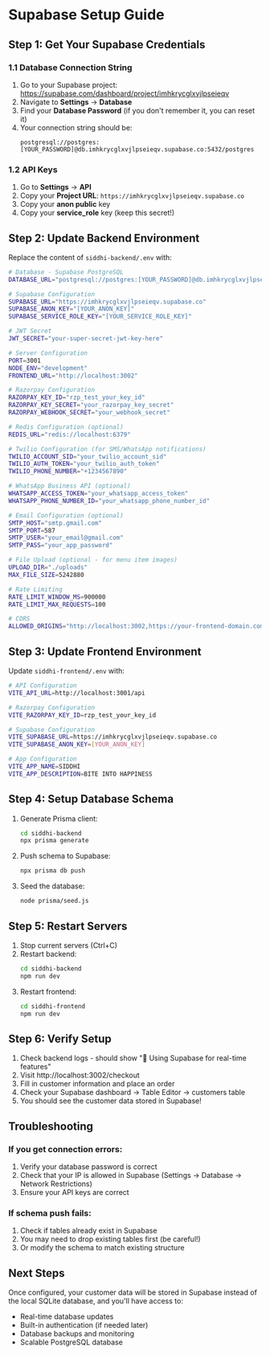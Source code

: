 # Supabase Setup Guide

## Step 1: Get Your Supabase Credentials

### 1.1 Database Connection String
1. Go to your Supabase project: https://supabase.com/dashboard/project/imhkrycglxvjlpseieqv
2. Navigate to **Settings** → **Database**
3. Find your **Database Password** (if you don't remember it, you can reset it)
4. Your connection string should be:
   ```
   postgresql://postgres:[YOUR_PASSWORD]@db.imhkrycglxvjlpseieqv.supabase.co:5432/postgres
   ```

### 1.2 API Keys
1. Go to **Settings** → **API**
2. Copy your **Project URL**: `https://imhkrycglxvjlpseieqv.supabase.co`
3. Copy your **anon public** key
4. Copy your **service_role** key (keep this secret!)

## Step 2: Update Backend Environment

Replace the content of `siddhi-backend/.env` with:

```bash
# Database - Supabase PostgreSQL
DATABASE_URL="postgresql://postgres:[YOUR_PASSWORD]@db.imhkrycglxvjlpseieqv.supabase.co:5432/postgres"

# Supabase Configuration
SUPABASE_URL="https://imhkrycglxvjlpseieqv.supabase.co"
SUPABASE_ANON_KEY="[YOUR_ANON_KEY]"
SUPABASE_SERVICE_ROLE_KEY="[YOUR_SERVICE_ROLE_KEY]"

# JWT Secret
JWT_SECRET="your-super-secret-jwt-key-here"

# Server Configuration
PORT=3001
NODE_ENV="development"
FRONTEND_URL="http://localhost:3002"

# Razorpay Configuration
RAZORPAY_KEY_ID="rzp_test_your_key_id"
RAZORPAY_KEY_SECRET="your_razorpay_key_secret"
RAZORPAY_WEBHOOK_SECRET="your_webhook_secret"

# Redis Configuration (optional)
REDIS_URL="redis://localhost:6379"

# Twilio Configuration (for SMS/WhatsApp notifications)
TWILIO_ACCOUNT_SID="your_twilio_account_sid"
TWILIO_AUTH_TOKEN="your_twilio_auth_token"
TWILIO_PHONE_NUMBER="+1234567890"

# WhatsApp Business API (optional)
WHATSAPP_ACCESS_TOKEN="your_whatsapp_access_token"
WHATSAPP_PHONE_NUMBER_ID="your_whatsapp_phone_number_id"

# Email Configuration (optional)
SMTP_HOST="smtp.gmail.com"
SMTP_PORT=587
SMTP_USER="your_email@gmail.com"
SMTP_PASS="your_app_password"

# File Upload (optional - for menu item images)
UPLOAD_DIR="./uploads"
MAX_FILE_SIZE=5242880

# Rate Limiting
RATE_LIMIT_WINDOW_MS=900000
RATE_LIMIT_MAX_REQUESTS=100

# CORS
ALLOWED_ORIGINS="http://localhost:3002,https://your-frontend-domain.com"
```

## Step 3: Update Frontend Environment

Update `siddhi-frontend/.env` with:

```bash
# API Configuration
VITE_API_URL=http://localhost:3001/api

# Razorpay Configuration
VITE_RAZORPAY_KEY_ID=rzp_test_your_key_id

# Supabase Configuration
VITE_SUPABASE_URL=https://imhkrycglxvjlpseieqv.supabase.co
VITE_SUPABASE_ANON_KEY=[YOUR_ANON_KEY]

# App Configuration
VITE_APP_NAME=SIDDHI
VITE_APP_DESCRIPTION=BITE INTO HAPPINESS
```

## Step 4: Setup Database Schema

1. Generate Prisma client:
   ```bash
   cd siddhi-backend
   npx prisma generate
   ```

2. Push schema to Supabase:
   ```bash
   npx prisma db push
   ```

3. Seed the database:
   ```bash
   node prisma/seed.js
   ```

## Step 5: Restart Servers

1. Stop current servers (Ctrl+C)
2. Restart backend:
   ```bash
   cd siddhi-backend
   npm run dev
   ```
3. Restart frontend:
   ```bash
   cd siddhi-frontend
   npm run dev
   ```

## Step 6: Verify Setup

1. Check backend logs - should show "🔗 Using Supabase for real-time features"
2. Visit http://localhost:3002/checkout
3. Fill in customer information and place an order
4. Check your Supabase dashboard → Table Editor → customers table
5. You should see the customer data stored in Supabase!

## Troubleshooting

### If you get connection errors:
1. Verify your database password is correct
2. Check that your IP is allowed in Supabase (Settings → Database → Network Restrictions)
3. Ensure your API keys are correct

### If schema push fails:
1. Check if tables already exist in Supabase
2. You may need to drop existing tables first (be careful!)
3. Or modify the schema to match existing structure

## Next Steps

Once configured, your customer data will be stored in Supabase instead of the local SQLite database, and you'll have access to:
- Real-time database updates
- Built-in authentication (if needed later)
- Database backups and monitoring
- Scalable PostgreSQL database
